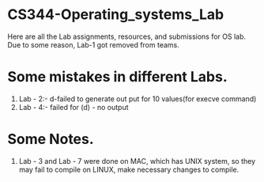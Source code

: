 # CS344-Operating_systems_Lab
Here are all the Lab assignments, resources, and submissions for OS lab.
Due to some reason, Lab-1 got removed from teams.

# Some mistakes in different Labs.
1. Lab - 2:- d-failed to generate out put for 10 values(for execve command)
2. Lab - 4:- failed for (d) - no output

# Some Notes.
1. Lab - 3 and Lab - 7 were done on MAC, which has UNIX system, so they may fail to compile on LINUX, make necessary changes to compile.
